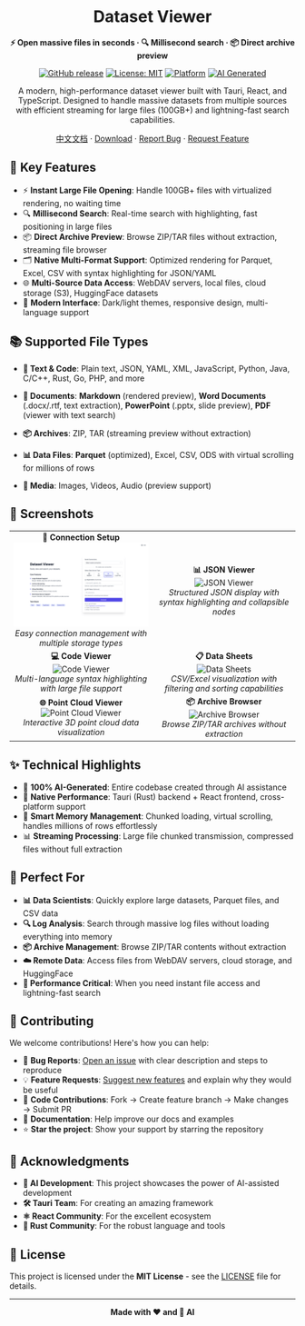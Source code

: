 <div align="center">

# Dataset Viewer

**⚡ Open massive files in seconds · 🔍 Millisecond search · 📦 Direct archive preview**

[![GitHub release](https://img.shields.io/github/release/stardustai/dataset-viewer.svg)](https://github.com/stardustai/dataset-viewer/releases/latest) [![License: MIT](https://img.shields.io/badge/License-MIT-yellow.svg)](https://opensource.org/licenses/MIT) [![Platform](https://img.shields.io/badge/platform-Windows%20%7C%20macOS%20%7C%20Linux-lightgrey)](https://github.com/stardustai/dataset-viewer/releases) [![AI Generated](https://img.shields.io/badge/100%25-AI%20Generated-blue)](https://github.com/stardustai/dataset-viewer)

A modern, high-performance dataset viewer built with Tauri, React, and TypeScript. Designed to handle massive datasets from multiple sources with efficient streaming for large files (100GB+) and lightning-fast search capabilities.

[中文文档](README_zh.md) · [Download](https://github.com/stardustai/dataset-viewer/releases/latest) · [Report Bug](https://github.com/stardustai/dataset-viewer/issues) · [Request Feature](https://github.com/stardustai/dataset-viewer/issues)

</div>



## 🚀 Key Features

- ⚡ **Instant Large File Opening**: Handle 100GB+ files with virtualized rendering, no waiting time
- 🔍 **Millisecond Search**: Real-time search with highlighting, fast positioning in large files
- 📦 **Direct Archive Preview**: Browse ZIP/TAR files without extraction, streaming file browser
- 🗂️ **Native Multi-Format Support**: Optimized rendering for Parquet, Excel, CSV with syntax highlighting for JSON/YAML
- 🌐 **Multi-Source Data Access**: WebDAV servers, local files, cloud storage (S3), HuggingFace datasets
- 🎨 **Modern Interface**: Dark/light themes, responsive design, multi-language support

## 📚 Supported File Types

- **📄 Text & Code**: Plain text, JSON, YAML, XML, JavaScript, Python, Java, C/C++, Rust, Go, PHP, and more

- **📝 Documents**: **Markdown** (rendered preview), **Word Documents** (.docx/.rtf, text extraction), **PowerPoint** (.pptx, slide preview), **PDF** (viewer with text search)

- **📦 Archives**: ZIP, TAR (streaming preview without extraction)

- **📊 Data Files**: **Parquet** (optimized), Excel, CSV, ODS with virtual scrolling for millions of rows

- **📱 Media**: Images, Videos, Audio (preview support)

## 📸 Screenshots

<div align="center">
<table width="100%">
  <tr>
    <td align="center" width="50%">
      <b>🔗 Connection Setup</b><br>
      <img src="screenshots/connect.png" alt="Connection Setup" style="max-width:100%;">
      <br><em>Easy connection management with multiple storage types</em>
    </td>
    <td align="center" width="50%">
      <b>📊 JSON Viewer</b><br>
      <img src="screenshots/json.png" alt="JSON Viewer" style="max-width:100%;">
      <br><em>Structured JSON display with syntax highlighting and collapsible nodes</em>
    </td>
  </tr>
  <tr>
    <td align="center" width="50%">
      <b>💻 Code Viewer</b><br>
      <img src="screenshots/code.png" alt="Code Viewer" style="max-width:100%;">
      <br><em>Multi-language syntax highlighting with large file support</em>
    </td>
    <td align="center" width="50%">
      <b>📋 Data Sheets</b><br>
      <img src="screenshots/sheet.png" alt="Data Sheets" style="max-width:100%;">
      <br><em>CSV/Excel visualization with filtering and sorting capabilities</em>
    </td>
  </tr>
  <tr>
    <td align="center" width="50%">
      <b>🌐 Point Cloud Viewer</b><br>
      <img src="screenshots/pointcloud.png" alt="Point Cloud Viewer" style="max-width:100%;">
      <br><em>Interactive 3D point cloud data visualization</em>
    </td>
    <td align="center" width="50%">
      <b>📦 Archive Browser</b><br>
      <img src="screenshots/archive.png" alt="Archive Browser" style="max-width:100%;">
      <br><em>Browse ZIP/TAR archives without extraction</em>
    </td>
  </tr>
</table>
</div>

## ✨ Technical Highlights

- 🤖 **100% AI-Generated**: Entire codebase created through AI assistance
- 🚀 **Native Performance**: Tauri (Rust) backend + React frontend, cross-platform support
- 🧠 **Smart Memory Management**: Chunked loading, virtual scrolling, handles millions of rows effortlessly
- 📊 **Streaming Processing**: Large file chunked transmission, compressed files without full extraction

## 🎯 Perfect For

- **📊 Data Scientists**: Quickly explore large datasets, Parquet files, and CSV data
- **🔍 Log Analysis**: Search through massive log files without loading everything into memory
- **📦 Archive Management**: Browse ZIP/TAR contents without extraction
- **☁️ Remote Data**: Access files from WebDAV servers, cloud storage, and HuggingFace
- **🚀 Performance Critical**: When you need instant file access and lightning-fast search

## 🤝 Contributing

We welcome contributions! Here's how you can help:

- 🐛 **Bug Reports**: [Open an issue](https://github.com/stardustai/dataset-viewer/issues) with clear description and steps to reproduce
- 💡 **Feature Requests**: [Suggest new features](https://github.com/stardustai/dataset-viewer/issues) and explain why they would be useful
- 🔧 **Code Contributions**: Fork → Create feature branch → Make changes → Submit PR
- 📖 **Documentation**: Help improve our docs and examples
- ⭐ **Star the project**: Show your support by starring the repository

## 🙏 Acknowledgments

- **🤖 AI Development**: This project showcases the power of AI-assisted development
- **🛠 Tauri Team**: For creating an amazing framework
- **⚛️ React Community**: For the excellent ecosystem
- **🦀 Rust Community**: For the robust language and tools

## 📄 License

This project is licensed under the **MIT License** - see the [LICENSE](LICENSE) file for details.

---

<div align="center">

**Made with ❤️ and 🤖 AI**

</div>
